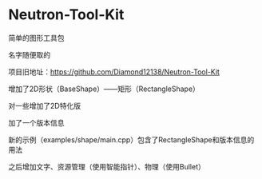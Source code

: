 # Neutron-Tool-Kit

简单的图形工具包

名字随便取的

项目旧地址：https://github.com/Diamond12138/Neutron-Tool-Kit

增加了2D形状（BaseShape）——矩形（RectangleShape）

对一些增加了2D特化版

加了一个版本信息

新的示例（examples/shape/main.cpp）包含了RectangleShape和版本信息的用法

之后增加文字、资源管理（使用智能指针）、物理（使用Bullet）
